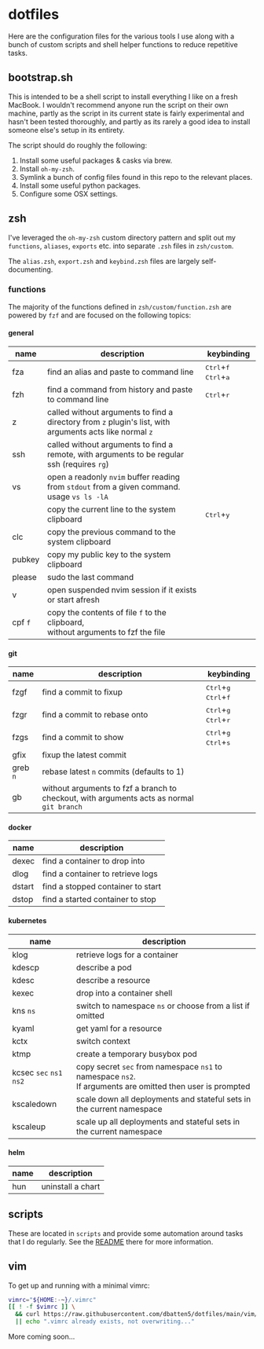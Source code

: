 # dotfiles

Here are the configuration files for the various tools I use along with a bunch 
of custom scripts and shell helper functions to reduce repetitive tasks.

## bootstrap.sh

This is intended to be a shell script to install everything I like on a fresh
MacBook. I wouldn't recommend anyone run the script on their own machine,
partly as the script in its current state is fairly experimental and hasn't
been tested thoroughly, and partly as its rarely a good idea to install someone
else's setup in its entirety.

The script should do roughly the following:

1. Install some useful packages & casks via brew.
2. Install `oh-my-zsh`.
3. Symlink a bunch of config files found in this repo to the relevant places.
4. Install some useful python packages.
5. Configure some OSX settings.

## zsh

I've leveraged the `oh-my-zsh` custom directory pattern and split out my
`functions`, `aliases`, `exports` etc. into separate `.zsh` files in
`zsh/custom`.

The `alias.zsh`, `export.zsh` and `keybind.zsh` files are largely
self-documenting.

### functions

The majority of the functions defined in `zsh/custom/function.zsh` are powered
by `fzf` and are focused on the following topics:

#### general

|name|description|keybinding|
|---|---|---|
|fza|find an alias and paste to command line|<kbd>Ctrl</kbd>+<kbd>f</kbd> <kbd>Ctrl</kbd>+<kbd>a</kbd>|
|fzh|find a command from history and paste to command line|<kbd>Ctrl</kbd>+<kbd>r</kbd>|
|z|called without arguments to find a directory from `z` plugin's list, with <br/> arguments acts like normal `z`|
|ssh|called without arguments to find a remote, with arguments to be regular <br/> ssh (requires `rg`)|
|vs|open a readonly `nvim` buffer reading from `stdout` from a given command. <br/> usage `vs ls -lA`|
||copy the current line to the system clipboard|<kbd>Ctrl</kbd>+<kbd>y</kbd>|
|clc|copy the previous command to the system clipboard|
|pubkey|copy my public key to the system clipboard|
|please|sudo the last command|
|v|open suspended nvim session if it exists or start afresh|
|cpf `f`|copy the contents of file `f` to the clipboard, <br/>without arguments to fzf the file|

#### git

|name|description|keybinding|
|---|---|---|
|fzgf|find a commit to fixup|<kbd>Ctrl</kbd>+<kbd>g</kbd> <kbd>Ctrl</kbd>+<kbd>f</kbd>|
|fzgr|find a commit to rebase onto|<kbd>Ctrl</kbd>+<kbd>g</kbd> <kbd>Ctrl</kbd>+<kbd>r</kbd>|
|fzgs|find a commit to show|<kbd>Ctrl</kbd>+<kbd>g</kbd> <kbd>Ctrl</kbd>+<kbd>s</kbd>|
|gfix|fixup the latest commit|
|greb `n`|rebase latest `n` commits (defaults to 1)|
|gb|without arguments to fzf a branch to checkout, with arguments acts as normal `git branch`|

#### docker

|name|description|
|---|---|
|dexec|find a container to drop into|
|dlog|find a container to retrieve logs|
|dstart|find a stopped container to start|
|dstop|find a started container to stop|

#### kubernetes

|name|description|
|---|---|
|klog|retrieve logs for a container|
|kdescp|describe a pod|
|kdesc|describe a resource|
|kexec|drop into a container shell|
|kns `ns`|switch to namespace `ns` or choose from a list if omitted|
|kyaml|get yaml for a resource|
|kctx|switch context|
|ktmp|create a temporary busybox pod|
|kcsec `sec` `ns1` `ns2`|copy secret `sec` from namespace `ns1` to namespace `ns2`. <br/>If arguments are omitted then user is prompted|
|kscaledown|scale down all deployments and stateful sets in the current namespace|
|kscaleup|scale up all deployments and stateful sets in the current namespace|

#### helm
|name|description|
|---|---|
|hun|uninstall a chart|

## scripts

These are located in `scripts` and provide some automation around tasks that I
do regularly. See the [README](scripts/README.md) there for more information.

## vim

To get up and running with a minimal vimrc:

```bash
vimrc="${HOME:-~}/.vimrc"
[[ ! -f $vimrc ]] \
  && curl https://raw.githubusercontent.com/dbatten5/dotfiles/main/vim/base_vimrc -o "$vimrc" \
  || echo ".vimrc already exists, not overwriting..."
```

More coming soon...
